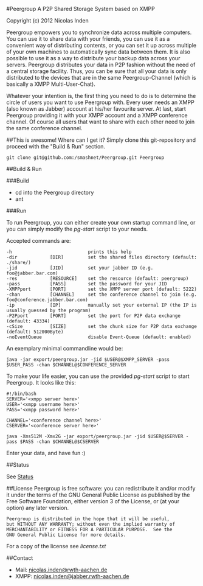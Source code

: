 #Peergroup
A P2P Shared Storage System based on XMPP

Copyright (c) 2012 Nicolas Inden

Peergroup empowers you to synchronize data across multiple computers. You can use it to share data with your friends, you can use it as a convenient way of distributing contents, or you can set it up across multiple of your own machines to automatically sync data between them. It is also possible to use it as a way to distribute your backup data across your servers. Peergroup distributes your data in P2P fashion without the need of a central storage facility. Thus, you can be sure that all your data is only distributed to the devices that are in the same Peergroup-Channel (which is basically a XMPP Multi-User-Chat).

Whatever your intention is, the first thing you need to do is to determine the circle of users you want to use Peergroup with. Every user needs an XMPP (also known as Jabber) account at his/her favourite server. At last, start Peergroup providing it with your XMPP account and a XMPP conference channel. Of course all users that want to share with each other need to join the same conference channel.

##This is awesome! Where can I get it?
Simply clone this git-repository and proceed with the "Build & Run" section.

	git clone git@github.com:/smashnet/Peergroup.git Peergroup

##Build & Run

###Build

* cd into the Peergroup directory
* ant

###Run

To run Peergroup, you can either create your own startup command line, or you can simply modify the _pg-start_ script to your needs.

Accepted commands are:

	-h                            prints this help
	-dir            [DIR]         set the shared files directory (default: ./share/)
	-jid            [JID]         set your jabber ID (e.g. foo@jabber.bar.com)
	-res            [RESOURCE]    set the resource (default: peergroup)
	-pass           [PASS]        set the password for your JID
	-XMPPport       [PORT]        set the XMPP server port (default: 5222)
	-chan           [CHANNEL]     set the conference channel to join (e.g. foo@conference.jabber.bar.com)
	-ip             [IP]          manually set your external IP (the IP is usually guessed by the program)
	-P2Pport        [PORT]        set the port for P2P data exchange (default: 43334)
	-cSize          [SIZE]        set the chunk size for P2P data exchange (default: 512000Byte)
	-noEventQueue                 disable Event-Queue (default: enabled)

An exemplary minimal commandline would be:

	java -jar export/peergroup.jar -jid $USER@$XMPP_SERVER -pass $USER_PASS -chan $CHANNEL@$CONFERENCE_SERVER
	
To make your life easier, you can use the provided _pg-start_ script to start Peergroup. It looks like this:

	#!/bin/bash
	SERVER='<xmpp server here>'
	USER='<xmpp username here>'
	PASS='<xmpp password here>'
	
	CHANNEL='<conference channel here>'
	CSERVER='<conference server here>'

	java -Xms512M -Xmx2G -jar export/peergroup.jar -jid $USER@$SERVER -pass $PASS -chan $CHANNEL@$CSERVER
	
Enter your data, and have fun :)

##Status

See <a href="https://github.com/smashnet/Peergroup/wiki/Status">Status</a>

##License
	Peergroup is free software: you can redistribute it and/or modify
	it under the terms of the GNU General Public License as published by
	the Free Software Foundation, either version 3 of the License, or
	(at your option) any later version.

	Peergroup is distributed in the hope that it will be useful,
	but WITHOUT ANY WARRANTY; without even the implied warranty of
	MERCHANTABILITY or FITNESS FOR A PARTICULAR PURPOSE.  See the
	GNU General Public License for more details.

For a copy of the license see _license.txt_

##Contact
* Mail: nicolas.inden@rwth-aachen.de
* XMPP: nicolas.inden@jabber.rwth-aachen.de